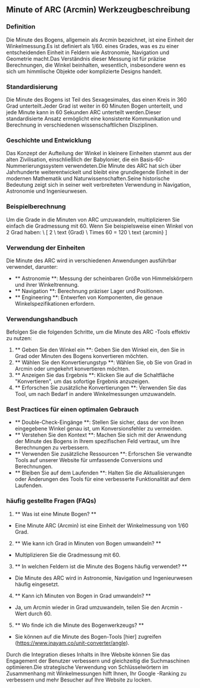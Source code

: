 ## Minute of ARC (Arcmin) Werkzeugbeschreibung

### Definition
Die Minute des Bogens, allgemein als Arcmin bezeichnet, ist eine Einheit der Winkelmessung.Es ist definiert als 1/60. eines Grades, was es zu einer entscheidenden Einheit in Feldern wie Astronomie, Navigation und Geometrie macht.Das Verständnis dieser Messung ist für präzise Berechnungen, die Winkel beinhalten, wesentlich, insbesondere wenn es sich um himmlische Objekte oder komplizierte Designs handelt.

### Standardisierung
Die Minute des Bogens ist Teil des Sexagesimales, das einen Kreis in 360 Grad unterteilt.Jeder Grad ist weiter in 60 Minuten Bogen unterteilt, und jede Minute kann in 60 Sekunden ARC unterteilt werden.Dieser standardisierte Ansatz ermöglicht eine konsistente Kommunikation und Berechnung in verschiedenen wissenschaftlichen Disziplinen.

### Geschichte und Entwicklung
Das Konzept der Aufteilung der Winkel in kleinere Einheiten stammt aus der alten Zivilisation, einschließlich der Babylonier, die ein Basis-60-Nummerierungssystem verwendeten.Die Minute des ARC hat sich über Jahrhunderte weiterentwickelt und bleibt eine grundlegende Einheit in der modernen Mathematik und Naturwissenschaften.Seine historische Bedeutung zeigt sich in seiner weit verbreiteten Verwendung in Navigation, Astronomie und Ingenieurwesen.

### Beispielberechnung
Um die Grade in die Minuten von ARC umzuwandeln, multiplizieren Sie einfach die Gradmessung mit 60. Wenn Sie beispielsweise einen Winkel von 2 Grad haben:
\ [
2 \ text {Grad} \ Times 60 = 120 \ text {arcmin}
\]

### Verwendung der Einheiten
Die Minute des ARC wird in verschiedenen Anwendungen ausführbar verwendet, darunter:
- ** Astronomie **: Messung der scheinbaren Größe von Himmelskörpern und ihrer Winkeltrennung.
- ** Navigation **: Berechnung präziser Lager und Positionen.
- ** Engineering **: Entwerfen von Komponenten, die genaue Winkelspezifikationen erfordern.

### Verwendungshandbuch
Befolgen Sie die folgenden Schritte, um die Minute des ARC -Tools effektiv zu nutzen:
1. ** Geben Sie den Winkel ein **: Geben Sie den Winkel ein, den Sie in Grad oder Minuten des Bogens konvertieren möchten.
2. ** Wählen Sie den Konvertierungstyp **: Wählen Sie, ob Sie von Grad in Arcmin oder umgekehrt konvertieren möchten.
3. ** Anzeigen Sie das Ergebnis **: Klicken Sie auf die Schaltfläche "Konvertieren", um das sofortige Ergebnis anzuzeigen.
4. ** Erforschen Sie zusätzliche Konvertierungen **: Verwenden Sie das Tool, um nach Bedarf in andere Winkelmessungen umzuwandeln.

### Best Practices für einen optimalen Gebrauch
- ** Double-Check-Eingänge **: Stellen Sie sicher, dass der von Ihnen eingegebene Winkel genau ist, um Konversionsfehler zu vermeiden.
- ** Verstehen Sie den Kontext **: Machen Sie sich mit der Anwendung der Minute des Bogens in Ihrem spezifischen Feld vertraut, um Ihre Berechnungen zu verbessern.
- ** Verwenden Sie zusätzliche Ressourcen **: Erforschen Sie verwandte Tools auf unserer Website für umfassende Conversions und Berechnungen.
- ** Bleiben Sie auf dem Laufenden **: Halten Sie die Aktualisierungen oder Änderungen des Tools für eine verbesserte Funktionalität auf dem Laufenden.

### häufig gestellte Fragen (FAQs)

1. ** Was ist eine Minute Bogen? **
- Eine Minute ARC (Arcmin) ist eine Einheit der Winkelmessung von 1/60 Grad.

2. ** Wie kann ich Grad in Minuten von Bogen umwandeln? **
- Multiplizieren Sie die Gradmessung mit 60.

3. ** In welchen Feldern ist die Minute des Bogens häufig verwendet? **
- Die Minute des ARC wird in Astronomie, Navigation und Ingenieurwesen häufig eingesetzt.

4. ** Kann ich Minuten von Bogen in Grad umwandeln? **
- Ja, um Arcmin wieder in Grad umzuwandeln, teilen Sie den Arcmin -Wert durch 60.

5. ** Wo finde ich die Minute des Bogenwerkzeugs? **
- Sie können auf die Minute des Bogen-Tools [hier] zugreifen (https://www.inayam.co/unit-converter/angle).

Durch die Integration dieses Inhalts in Ihre Website können Sie das Engagement der Benutzer verbessern und gleichzeitig die Suchmaschinen optimieren.Die strategische Verwendung von Schlüsselwörtern im Zusammenhang mit Winkelmessungen hilft Ihnen, Ihr Google -Ranking zu verbessern und mehr Besucher auf Ihre Website zu locken.